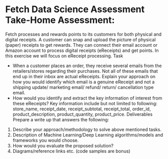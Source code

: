 # Fetch Data Science Assessment Take-Home Assessment:

Fetch processes and rewards points to its customers for both physical and digital receipts. A customer can snap and upload the picture of physical (paper) receipts to get rewards. They can connect their email account or Amazon account to process digital receipts (eReceipts) and get points. In this exercise we will focus on eReceipt processing.
Task
- When a customer places an order, they receive several emails from the retailers/stores regarding their purchases. Not all of these emails that end up in their inbox are actual eReceipts. Explain your approach on how you would identify which email is a genuine eReceipt and not a shipping update/ marketing email/ refund/ return/ cancellation type email.
- How would you identify and extract the key information of interest from these eReceipts? Key information include but not limited to following: store_name, receipt_date, receipt_subtotal, receipt_total, order_id, product_description, product_quantity, product_price.
Deliverables
Prepare a write up that answers the following:
1. Describe your approach/methodology to solve above mentioned tasks.
2. Description of Machine Learning/Deep Learning algorithms/models and frameworks you would choose.
3. How would you evaluate the proposed solution?
4. Diagrams/reference links etc. (code samples are bonus)
